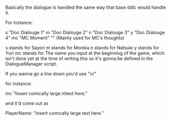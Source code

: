 Basically the dialogue is handled the same way that base ddlc would handle it.

For instance:

s "Doc Dialouge 1"
m "Doc Dialouge 2"
n "Doc Dialouge 3"
y "Doc Dialouge 4"
mc "MC Moment"
"" (Mainly used for MC's thoughts)

s stands for Sayori
m stands for Monika
n stands for Natsuki
y stands for Yuri
mc stands for The name you input at the beginning of the game, which isn't done yet at the time of writing this so it's gonna be defined in the DialogueManager script.

If you wanna go a line down you'd use "n/"

for instance:

mc "Insert comically large n\text here."

and it'd come out as

PlayerName: "Insert comically large
             text here."